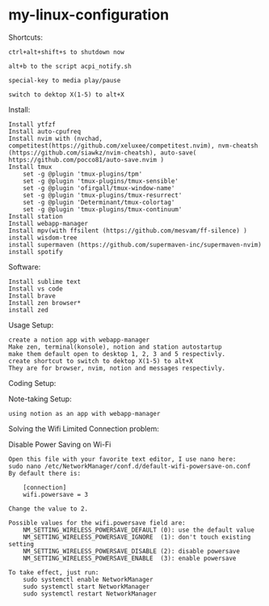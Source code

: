 # my-linux-configuration

Shortcuts:

    ctrl+alt+shift+s to shutdown now

    alt+b to the script acpi_notify.sh

    special-key to media play/pause

    switch to dektop X(1-5) to alt+X

Install:

    Install ytfzf
    Install auto-cpufreq
    Install nvim with (nvchad, competitest(https://github.com/xeluxee/competitest.nvim), nvm-cheatsh (https://github.com/siawkz/nvim-cheatsh), auto-save( https://github.com/pocco81/auto-save.nvim )
    Install tmux
        set -g @plugin 'tmux-plugins/tpm'
        set -g @plugin 'tmux-plugins/tmux-sensible'
        set -g @plugin 'ofirgall/tmux-window-name'
        set -g @plugin 'tmux-plugins/tmux-resurrect'
        set -g @plugin 'Determinant/tmux-colortag'
        set -g @plugin 'tmux-plugins/tmux-continuum'
    Install station
    Install webapp-manager
    Install mpv(with ffsilent (https://github.com/mesvam/ff-silence) )
    install wisdom-tree
    install supermaven (https://github.com/supermaven-inc/supermaven-nvim)
    install spotify

Software:

    Install sublime text
    Install vs code
    Install brave
    Install zen browser*
    install zed

Usage Setup:

    create a notion app with webapp-manager
    Make zen, terminal(konsole), notion and station autostartup
    make them default open to desktop 1, 2, 3 and 5 respectivly. 
    create shortcut to switch to dektop X(1-5) to alt+X
    They are for browser, nvim, notion and messages respectivly.

Coding Setup:

Note-taking Setup:

    using notion as an app with webapp-manager

Solving the Wifi Limited Connection problem:
    
Disable Power Saving on Wi-Fi

    Open this file with your favorite text editor, I use nano here:
    sudo nano /etc/NetworkManager/conf.d/default-wifi-powersave-on.conf
    By default there is:
    
        [connection]
        wifi.powersave = 3
    
    Change the value to 2.

    Possible values for the wifi.powersave field are:
        NM_SETTING_WIRELESS_POWERSAVE_DEFAULT (0): use the default value
        NM_SETTING_WIRELESS_POWERSAVE_IGNORE  (1): don't touch existing setting
        NM_SETTING_WIRELESS_POWERSAVE_DISABLE (2): disable powersave
        NM_SETTING_WIRELESS_POWERSAVE_ENABLE  (3): enable powersave

    To take effect, just run:
        sudo systemctl enable NetworkManager
        sudo systemctl start NetworkManager
        sudo systemctl restart NetworkManager
        
